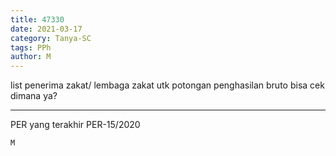 ```yaml
---
title: 47330
date: 2021-03-17
category: Tanya-SC
tags: PPh
author: M
---
```


list penerima zakat/ lembaga zakat utk potongan penghasilan bruto bisa cek dimana ya?

---

PER yang terakhir PER-15/2020

`M`
